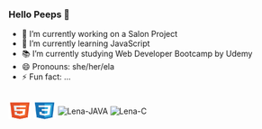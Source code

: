 ### Hello Peeps 👋

- 🔭 I’m currently working on a Salon Project
- 🌱 I’m currently learning JavaScript
- 📚 I’m currently studying Web Developer Bootcamp by Udemy
- 😄 Pronouns: she/her/ela
- ⚡ Fun fact: ...

<div style="display: inline_block"><br>
  
  <img align="center" alt="Lena-HTML" height="30" width="40" src="https://raw.githubusercontent.com/devicons/devicon/master/icons/html5/html5-original.svg">
  <img align="center" alt="Lena-CSS" height="30" width="40" src="https://raw.githubusercontent.com/devicons/devicon/master/icons/css3/css3-original.svg">
  <img align="center" alt="Lena-JAVA" height="30" width="40" src="https://cdn.jsdelivr.net/gh/devicons/devicon/icons/java/java-original.svg">
  <img align="center" alt="Lena-C" height="30" width="40" src="https://cdn.jsdelivr.net/gh/devicons/devicon/icons/c/c-original.svg" />
          
  
</div>
